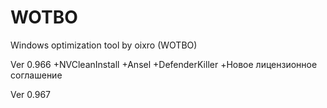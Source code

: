 # WOTBO
Windows optimization tool by oixro (WOTBO)


Ver 0.966 
+NVCleanInstall
+Ansel
+DefenderKiller
+Новое лицензионное соглашение  

Ver 0.967

